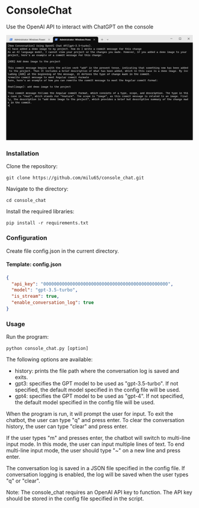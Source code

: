 # ConsoleChat

Use the OpenAI API to interact with ChatGPT on the console

[![demo](demo.png)](./demo.png)
### Installation

Clone the repository:   
```
git clone https://github.com/milu65/console_chat.git
```
Navigate to the directory:   
```
cd console_chat
```
Install the required libraries:  
```
pip install -r requirements.txt  
```

### Configuration
Create file config.json in the current directory.
#### Template: config.json
```json
{
  "api_key": "00000000000000000000000000000000000000000000000",
  "model": "gpt-3.5-turbo",
  "is_stream": true,
  "enable_conversation_log": true
}
```

### Usage
Run the program:  
```
python console_chat.py [option]
```
The following options are available:
- history: prints the file path where the conversation log is saved and exits.
- gpt3: specifies the GPT model to be used as "gpt-3.5-turbo". If not specified, the default model specified in the config file will be used.
- gpt4: specifies the GPT model to be used as "gpt-4". If not specified, the default model specified in the config file will be used.

When the program is run, it will prompt the user for input. To exit the chatbot, the user can type "q" and press enter. To clear the conversation history, the user can type "clear" and press enter.

If the user types "m" and presses enter, the chatbot will switch to multi-line input mode. In this mode, the user can input multiple lines of text. To end multi-line input mode, the user should type "~" on a new line and press enter.

The conversation log is saved in a JSON file specified in the config file. If conversation logging is enabled, the log will be saved when the user types "q" or "clear".

Note: The console_chat requires an OpenAI API key to function. The API key should be stored in the config file specified in the script.